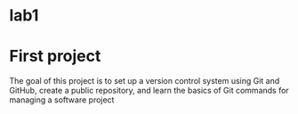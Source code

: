 # lab1
<h1>First project</h1>

The goal of this project is to set up a version control system using Git and GitHub, create a public repository, and learn the basics of Git commands for managing a software project

